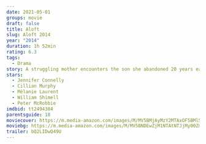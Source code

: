 ```yaml
---
date: 2021-05-01
groups: movie
draft: false
title: Aloft
slug: Aloft 2014
year: "2014"
duration: 1h 52min
rating: 6.3
tags:
  - Drama
story: A struggling mother encounters the son she abandoned 20 years earlier.
stars:
  - Jennifer Connelly
  - Cillian Murphy
  - Mélanie Laurent
  - William Shimell
  - Peter McRobbie
imdbid: tt2494384
parentsguide: 18
moviecover: https://m.media-amazon.com/images/M/MV5BMjAyMzY2MTAxOF5BMl5BanBnXkFtZTgwOTQwOTEzNTE@._V1_FMjpg_UY858_.jpg
moviebg: https://m.media-amazon.com/images/M/MV5BNDEwZjM1NTAtNTJjMy00ZmNiLTkzNTAtNjZkNTIxNGVmY2ZmXkEyXkFqcGdeQXVyMzc2MDA5NzY@._V1_FMjpg_UX1280_.jpg
trailer: bQ2LIDwQ49U
---
```

